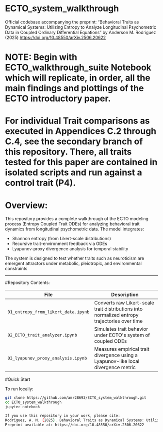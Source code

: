 # ECTO_system_walkthrough
Official codebase accompanying the preprint:  “Behavioral Traits as Dynamical Systems: Utilizing Entropy to Analyze Longitudinal Psychometric Data in Coupled Ordinary Differential Equations”  by Anderson M. Rodriguez (2025) https://doi.org/10.48550/arXiv.2506.20622

# NOTE: Begin with ECTO_walkthrough_suite Notebook which will replicate, in order, all the main findings and plottings of the ECTO introductory paper.
# For individual Trait comparisons as executed in Appendices C.2 through C.4, see the secondary branch of this repository. There, all traits tested for this paper are contained in isolated scripts and run against a control trait (P4).  


# Overview:
This repository provides a complete walkthrough of the ECTO modeling process (Entropy Coupled Trait ODEs) for analyzing behavioral trait dynamics from longitudinal psychometric data. The model integrates:

- Shannon entropy (from Likert-scale distributions)
- Recursive trait-environment feedback via ODEs
- Lyapunov-proxy divergence analysis for temporal stability

The system is designed to test whether traits such as neuroticism are emergent attractors under metabolic, pleiotropic, and environmental constraints.

---

#Repository Contents:

| File | Description |
|------|-------------|
| `01_entropy_from_likert_data.ipynb` | Converts raw Likert-scale trait distributions into normalized entropy trajectories over time |
| `02_ECTO_trait_analyzer.ipynb`     | Simulates trait behavior under ECTO's system of coupled ODEs |
| `03_lyapunov_proxy_analysis.ipynb` | Measures empirical trait divergence using a Lyapunov-like local divergence metric |


#Quick Start

To run locally:

```bash
git clone https://github.com/amr28693/ECTO_system_walkthrough.git
cd ECTO_system_walkthrough
jupyter notebook

If you use this repository in your work, please cite:
Rodriguez, A. M. (2025). Behavioral Traits as Dynamical Systems: Utilizing Entropy to Analyze Longitudinal Psychometric Data in Coupled Ordinary Differential Equations.
Preprint available at: https://doi.org/10.48550/arXiv.2506.20622
